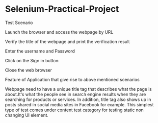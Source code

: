 # Selenium-Practical-Project

Test Scenario

Launch the browser and access the webpage by URL

Verify the title of the webpage and print the verification result

Enter the username and Password

Click on the Sign in button

Close the web browser

Feature of Application that give rise to above mentioned scenarios

Webpage need to have a unique title tag that describes what the page is about.It's what the people see in search engine results when they
are searching  for products or services. In addition, title tag also shows up in posts shared in social media sites in Facebook for example. This simplest type of test comes under content test category for testing static non changing UI element.




